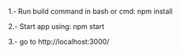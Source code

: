 1.- Run build command in bash or cmd: npm install


2.- Start app using: npm start


3.- go to http://localhost:3000/

